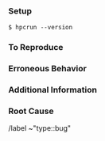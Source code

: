 <!--
  This template is for bugs while using the HPCToolkit tools.

  Before you file, please make sure the title is short but specific.
    Good: `hpcprof sometimes deadlocks analyzing a renamed measurements with
           more than 3 threads`
    Bad: `Deadlock in parallel`

  Fill in the sections below, and remove anything that isn't relevant to your
  particular issue.
-->

<!--
  Summarize the bug here. What are you doing that isn't working as expected?
-->

### Setup
<!--
  Provide detailed instructions on how to set up the environment to reproduce
  the problem. Attach or link any source files needed to demonstrate the issue.
  If the OS or versions of any dependencies are important, say that here.

  Example:
  - Source file: [my-source.c](/uploads/...)
  - OS: Red Hat 8.9
  - Boost version 1.80.0
-->

<!-- Specify the version of HPCToolkit tested in the below code block. -->
```console
$ hpcrun --version
```

### To Reproduce
<!--
  Provide detailed steps to reproduce the issue as a numbered list. List any
  commands to run in `console` code blocks. Only include command output that is
  relevant to the reproduction of the issue.

  Example:
  1. Compile and measure the test application.
     ```console
     $ gcc -o my-app my-source.c
     $ hpcrun -e cycles ./my-app
     ```
  2. Rename the measurements directory.
     ```console
     $ mv hpctoolkit-my-app-measurements other-measurements
     ```
  3. Try to analyze the renamed measurements dir with threads.
     ```console
     $ hpcprof -j3 other-measurements
     ```
-->

### Erroneous Behavior
<!--
  What happened that was unexpected? How frequently does it happen?
  Why is this unexpected? Provide any relevant log output. If the output data
  is erroneous, provide an excerpt or screenshot of HPCViewer.
-->

### Additional Information
<!--
  If you have further information, such as full logs or output files, please
  attach or link to them here.
-->

### Root Cause
<!--
  If you have investigated the issue and have some insight into the root cause,
  please describe any insights here.
-->

<!-- Uncomment exactly one of the following lines, depending on which tool has the bug. -->
<!-- /label ~"component::hpcrun" -->
<!-- /label ~"component::hpcstruct" -->
<!-- /label ~"component::hpcprof" -->

<!-- Do not remove the following line. -->
/label ~"type::bug"

